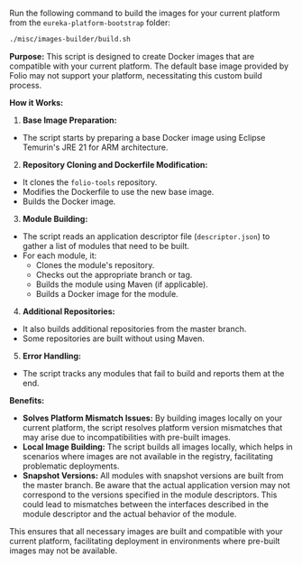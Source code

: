 Run the following command to build the images for your current platform from the `eureka-platform-bootstrap` folder:

```bash
./misc/images-builder/build.sh
```

**Purpose:**
This script is designed to create Docker images that are compatible with your current platform. The default base image provided by Folio may not support your platform, necessitating this custom build process.

**How it Works:**
1. **Base Image Preparation:**
- The script starts by preparing a base Docker image using Eclipse Temurin's JRE 21 for ARM architecture.

2. **Repository Cloning and Dockerfile Modification:**
- It clones the `folio-tools` repository.
- Modifies the Dockerfile to use the new base image.
- Builds the Docker image.

3. **Module Building:**
- The script reads an application descriptor file (`descriptor.json`) to gather a list of modules that need to be built.
- For each module, it:
  - Clones the module's repository.
  - Checks out the appropriate branch or tag.
  - Builds the module using Maven (if applicable).
  - Builds a Docker image for the module.

4. **Additional Repositories:**
- It also builds additional repositories from the master branch.
- Some repositories are built without using Maven.

5. **Error Handling:**
- The script tracks any modules that fail to build and reports them at the end.

**Benefits:**
- **Solves Platform Mismatch Issues:** By building images locally on your current platform, the script resolves platform version mismatches that may arise due to incompatibilities with pre-built images.
- **Local Image Building:** The script builds all images locally, which helps in scenarios where images are not available in the registry, facilitating problematic deployments.
- **Snapshot Versions:** All modules with snapshot versions are built from the master branch. Be aware that the actual application version may not correspond to the versions specified in the module descriptors. This could lead to mismatches between the interfaces described in the module descriptor and the actual behavior of the module.

This ensures that all necessary images are built and compatible with your current platform, facilitating deployment in environments where pre-built images may not be available.

